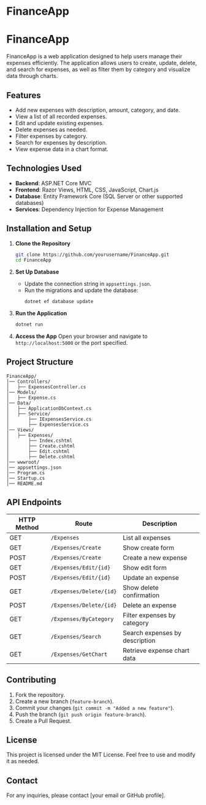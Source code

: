 # FinanceApp

# FinanceApp

FinanceApp is a web application designed to help users manage their expenses efficiently. The application allows users to create, update, delete, and search for expenses, as well as filter them by category and visualize data through charts.

## Features

- Add new expenses with description, amount, category, and date.
- View a list of all recorded expenses.
- Edit and update existing expenses.
- Delete expenses as needed.
- Filter expenses by category.
- Search for expenses by description.
- View expense data in a chart format.

## Technologies Used

- **Backend**: ASP.NET Core MVC
- **Frontend**: Razor Views, HTML, CSS, JavaScript, Chart.js
- **Database**: Entity Framework Core (SQL Server or other supported databases)
- **Services**: Dependency Injection for Expense Management

## Installation and Setup

1. **Clone the Repository**
   ```sh
   git clone https://github.com/yourusername/FinanceApp.git
   cd FinanceApp
   ```

2. **Set Up Database**
   - Update the connection string in `appsettings.json`.
   - Run the migrations and update the database:
     ```sh
     dotnet ef database update
     ```

3. **Run the Application**
   ```sh
   dotnet run
   ```

4. **Access the App**
   Open your browser and navigate to `http://localhost:5000` or the port specified.

## Project Structure

```
FinanceApp/
│── Controllers/
│   ├── ExpensesController.cs
│── Models/
│   ├── Expense.cs
│── Data/
│   ├── ApplicationDbContext.cs
│   ├── Service/
│       ├── IExpensesService.cs
│       ├── ExpensesService.cs
│── Views/
│   ├── Expenses/
│       ├── Index.cshtml
│       ├── Create.cshtml
│       ├── Edit.cshtml
│       ├── Delete.cshtml
│── wwwroot/
│── appsettings.json
│── Program.cs
│── Startup.cs
│── README.md
```

## API Endpoints

| HTTP Method | Route                     | Description |
|------------|--------------------------|-------------|
| GET        | `/Expenses`               | List all expenses |
| GET        | `/Expenses/Create`        | Show create form |
| POST       | `/Expenses/Create`        | Create a new expense |
| GET        | `/Expenses/Edit/{id}`     | Show edit form |
| POST       | `/Expenses/Edit/{id}`     | Update an expense |
| GET        | `/Expenses/Delete/{id}`   | Show delete confirmation |
| POST       | `/Expenses/Delete/{id}`   | Delete an expense |
| GET        | `/Expenses/ByCategory`    | Filter expenses by category |
| GET        | `/Expenses/Search`        | Search expenses by description |
| GET        | `/Expenses/GetChart`      | Retrieve expense chart data |

## Contributing

1. Fork the repository.
2. Create a new branch (`feature-branch`).
3. Commit your changes (`git commit -m "Added a new feature"`).
4. Push the branch (`git push origin feature-branch`).
5. Create a Pull Request.

## License

This project is licensed under the MIT License. Feel free to use and modify it as needed.

## Contact

For any inquiries, please contact [your email or GitHub profile].

